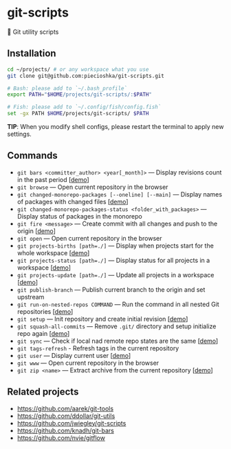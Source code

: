# git-scripts

🔨 Git utility scripts

## Installation

```bash
cd ~/projects/ # or any workspace what you use
git clone git@github.com:piecioshka/git-scripts.git

# Bash: please add to `~/.bash_profile`
export PATH="$HOME/projects/git-scripts/:$PATH"

# Fish: please add to `~/.config/fish/config.fish`
set -gx PATH $HOME/projects/git-scripts/ $PATH
```

**TIP**: When you modify shell configs, please restart the terminal to apply new settings.

## Commands

- `git bars <committer_author> <year[_month]>` — Display revisions count in the past period [[demo](demos/git-bars.example)]
- `git browse` — Open current repository in the browser
- `git changed-monorepo-packages [--oneline] [--main]` — Display names of packages with changed files [[demo](demos/git-changed-monorepo-packages.example)]
- `git changed-monorepo-packages-status <folder_with_packages>` — Display status of packages in the monorepo
- `git fire <message>` — Create commit with all changes and push to the origin [[demo](demos/git-fire.example)]
- `git open` — Open current repository in the browser
- `git projects-births [path=./]` — Display when projects start for the whole workspace [[demo](demos/git-projects-births.example)]
- `git projects-status [path=./]` — Display status for all projects in a workspace [[demo](demos/git-projects-status.example)]
- `git projects-update [path=./]` — Update all projects in a workspace [[demo](demos/git-projects-update.example)]
- `git publish-branch` — Publish current branch to the origin and set upstream
- `git run-on-nested-repos COMMAND` — Run the command in all nested Git repositories [[demo](demos/git-run-on-nested-repos.example)]
- `git setup` — Init repository and create initial revision [[demo](demos/git-setup.example)]
- `git squash-all-commits` — Remove `.git/` directory and setup initialize repo again [[demo](demos/git-squash-all-commits.example)]
- `git sync` — Check if local nad remote repo states are the same [[demo](demos/git-sync.example)]
- `git tags-refresh` - Refresh tags in the current repository
- `git user` — Display current user [[demo](demos/git-user.example)]
- `git www` — Open current repository in the browser
- `git zip <name>` — Extract archive from the current repository [[demo](demos/git-zip.example)]

## Related projects

- https://github.com/aarek/git-tools
- https://github.com/ddollar/git-utils
- https://github.com/jwiegley/git-scripts
- https://github.com/knadh/git-bars
- https://github.com/nvie/gitflow
